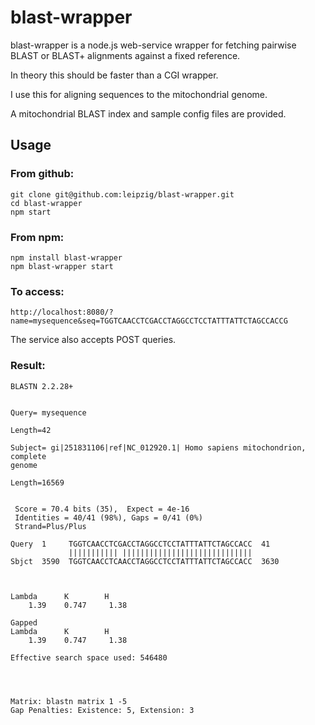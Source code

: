 blast-wrapper
=============
blast-wrapper is a node.js web-service wrapper for fetching pairwise BLAST or BLAST+ alignments against a fixed reference.

In theory this should be faster than a CGI wrapper.

I use this for aligning sequences to the mitochondrial genome.

A mitochondrial BLAST index and sample config files are provided.

Usage
-----

### From github:
```
git clone git@github.com:leipzig/blast-wrapper.git
cd blast-wrapper
npm start
```

### From npm:
```
npm install blast-wrapper
npm blast-wrapper start
```

### To access:
`http://localhost:8080/?name=mysequence&seq=TGGTCAACCTCGACCTAGGCCTCCTATTTATTCTAGCCACCG`

The service also accepts POST queries.

### Result:
```
BLASTN 2.2.28+


Query= mysequence

Length=42

Subject= gi|251831106|ref|NC_012920.1| Homo sapiens mitochondrion, complete
genome

Length=16569


 Score = 70.4 bits (35),  Expect = 4e-16
 Identities = 40/41 (98%), Gaps = 0/41 (0%)
 Strand=Plus/Plus

Query  1     TGGTCAACCTCGACCTAGGCCTCCTATTTATTCTAGCCACC  41
             ||||||||||| |||||||||||||||||||||||||||||
Sbjct  3590  TGGTCAACCTCAACCTAGGCCTCCTATTTATTCTAGCCACC  3630



Lambda      K        H
    1.39    0.747     1.38 

Gapped
Lambda      K        H
    1.39    0.747     1.38 

Effective search space used: 546480




Matrix: blastn matrix 1 -5
Gap Penalties: Existence: 5, Extension: 3
```